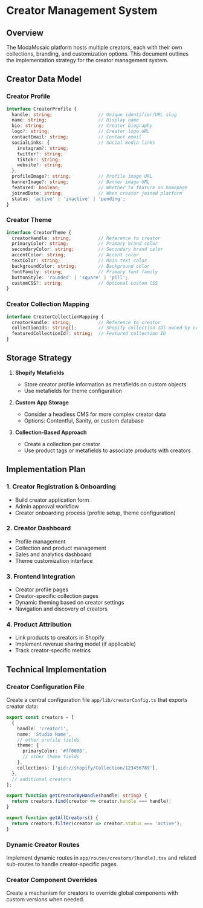 # Creator Management System

## Overview
The ModaMosaic platform hosts multiple creators, each with their own collections, branding, and customization options. This document outlines the implementation strategy for the creator management system.

## Creator Data Model

### Creator Profile
```typescript
interface CreatorProfile {
  handle: string;                 // Unique identifier/URL slug
  name: string;                   // Display name
  bio: string;                    // Creator biography
  logo?: string;                  // Creator logo URL
  contactEmail: string;           // Contact email
  socialLinks: {                  // Social media links
    instagram?: string;
    twitter?: string;
    tiktok?: string;
    website?: string;
  };
  profileImage?: string;          // Profile image URL
  bannerImage?: string;           // Banner image URL
  featured: boolean;              // Whether to feature on homepage
  joinedDate: string;             // When creator joined platform
  status: 'active' | 'inactive' | 'pending';
}
```

### Creator Theme
```typescript
interface CreatorTheme {
  creatorHandle: string;          // Reference to creator
  primaryColor: string;           // Primary brand color
  secondaryColor: string;         // Secondary brand color
  accentColor: string;            // Accent color
  textColor: string;              // Main text color
  backgroundColor: string;        // Background color
  fontFamily: string;             // Primary font family
  buttonStyle: 'rounded' | 'square' | 'pill';
  customCSS?: string;             // Optional custom CSS
}
```

### Creator Collection Mapping
```typescript
interface CreatorCollectionMapping {
  creatorHandle: string;          // Reference to creator
  collectionIds: string[];        // Shopify collection IDs owned by creator
  featuredCollectionId?: string;  // Featured collection ID
}
```

## Storage Strategy

1. **Shopify Metafields**
   - Store creator profile information as metafields on custom objects
   - Use metafields for theme configuration

2. **Custom App Storage**
   - Consider a headless CMS for more complex creator data
   - Options: Contentful, Sanity, or custom database

3. **Collection-Based Approach**
   - Create a collection per creator
   - Use product tags or metafields to associate products with creators

## Implementation Plan

### 1. Creator Registration & Onboarding
- Build creator application form
- Admin approval workflow
- Creator onboarding process (profile setup, theme configuration)

### 2. Creator Dashboard
- Profile management
- Collection and product management
- Sales and analytics dashboard
- Theme customization interface

### 3. Frontend Integration
- Creator profile pages
- Creator-specific collection pages
- Dynamic theming based on creator settings
- Navigation and discovery of creators

### 4. Product Attribution
- Link products to creators in Shopify
- Implement revenue sharing model (if applicable)
- Track creator-specific metrics

## Technical Implementation

### Creator Configuration File
Create a central configuration file `app/lib/creatorConfig.ts` that exports creator data:

```typescript
export const creators = [
  {
    handle: 'creator1',
    name: 'Studio Name',
    // other profile fields
    theme: {
      primaryColor: '#ff0000',
      // other theme fields
    },
    collections: ['gid://shopify/Collection/123456789'],
  },
  // additional creators
];

export function getCreatorByHandle(handle: string) {
  return creators.find(creator => creator.handle === handle);
}

export function getAllCreators() {
  return creators.filter(creator => creator.status === 'active');
}
```

### Dynamic Creator Routes
Implement dynamic routes in `app/routes/creators/[handle].tsx` and related sub-routes to handle creator-specific pages.

### Creator Component Overrides
Create a mechanism for creators to override global components with custom versions when needed. 